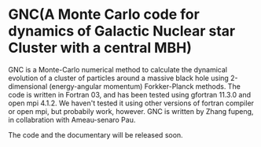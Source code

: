 # GNC(A Monte Carlo code for dynamics of Galactic Nuclear star Cluster with a central MBH)
 GNC is a Monte-Carlo numerical method to calculate the dynamical evolution of a cluster of particles around a massive black hole using 2-dimensional (energy-angular momentum) Forkker-Planck methods. The code is written in Fortran 03, and has been tested using gfortran 11.3.0 and open mpi 4.1.2. We haven't tested it using other versions of fortran compiler or open mpi, but probabily work, however. GNC is written by Zhang fupeng, in collabration with Ameau-senaro Pau.
 
The  code and the documentary will be released soon. 

